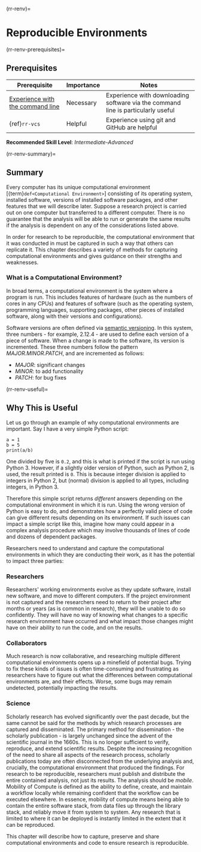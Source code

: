 (rr-renv)=
# Reproducible Environments

(rr-renv-prerequisites)=
## Prerequisites

| Prerequisite                                                                                  | Importance | Notes                                                                            |
| --------------------------------------------------------------------------------------------- | ---------- | -------------------------------------------------------------------------------- |
| [Experience with the command line](https://programminghistorian.org/en/lessons/intro-to-bash) | Necessary  | Experience with downloading software via the command line is particularly useful |
| {ref}`rr-vcs`                                                                                 | Helpful    | Experience using git and GitHub are helpful                                      |

**Recommended Skill Level**: _Intermediate-Advanced_

(rr-renv-summary)=
## Summary

Every computer has its unique computational environment [{term}`def<Computational Environment>`] consisting of its operating system, installed software, versions of installed software packages, and other features that we will describe later. Suppose a research project is carried out on one computer but transferred to a different computer. There is no guarantee that the analysis will be able to run or generate the same results if the analysis is dependent on any of the considerations listed above.

In order for research to be reproducible, the computational environment that it was conducted in must be captured in such a way that others can replicate it. This chapter describes a variety of methods for capturing computational environments and gives guidance on their strengths and weaknesses.

### What is a Computational Environment?

In broad terms, a computational environment is the system where a program is run. This includes features of hardware (such as the numbers of cores in any CPUs) and features of software (such as the operating system, programming languages, supporting packages, other pieces of installed software, along with their versions and configurations).

Software versions are often defined via [semantic versioning](https://semver.org). In this system, three numbers - for example, 2.12.4 - are used to define each version of a piece of software. When a change is made to the software, its version is incremented. These three numbers follow the pattern _MAJOR.MINOR.PATCH_, and are incremented as follows:

- *MAJOR*: significant changes
- *MINOR*: to add functionality
- *PATCH*: for bug fixes

(rr-renv-useful)=
## Why This is Useful

Let us go through an example of why computational environments are important. Say I have a very simple Python script:

```
a = 1
b = 5
print(a/b)
```

One divided by five is `0.2`, and this is what is printed if the script is run using Python 3. However, if a slightly older version of Python, such as Python 2, is used, the result printed is `0`. This is because integer division is applied to integers in Python 2, but (normal) division is applied to all types, including integers, in Python 3.

Therefore this simple script returns _different_ answers depending on the computational environment in which it is run. Using the wrong version of Python is easy to do, and demonstrates how a perfectly valid piece of code can give different results depending on its environment. If such issues can impact a simple script like this, imagine how many could appear in a complex analysis procedure which may involve thousands of lines of code and dozens of dependent packages.

Researchers need to understand and capture the computational environments in which they are conducting their work, as it has the potential to impact three parties:

### Researchers

Researchers' working environments evolve as they update software, install new software, and move to different computers. If the project environment is not captured and the researchers need to return to their project after months or years (as is common in research), they will be unable to do so confidently. They will have no way of knowing what changes to a specific research environment have occurred and what impact those changes might have on their ability to run the code, and on the results.

### Collaborators

Much research is now collaborative, and researching multiple different computational environments opens up a minefield of potential bugs. Trying to fix these kinds of issues is often time-consuming and frustrating as researchers have to figure out what the differences between computational environments are, and their effects. Worse, some bugs may remain undetected, potentially impacting the results.

### Science

Scholarly research has evolved significantly over the past decade, but the same cannot be said for the methods by which research processes are captured and disseminated. The primary method for dissemination - the scholarly publication - is largely unchanged since the advent of the scientific journal in the 1660s. This is no longer sufficient to verify, reproduce, and extend scientific results. Despite the increasing recognition of the need to share all aspects of the research process, scholarly publications today are often disconnected from the underlying analysis and, crucially, the computational environment that produced the findings. For research to be reproducible, researchers must publish and distribute the entire contained analysis, not just its results. The analysis should be _mobile_. Mobility of Compute is defined as the ability to define, create, and maintain a workflow locally while remaining confident that the workflow can be executed elsewhere. In essence, mobility of compute means being able to contain the entire software stack, from data files up through the library stack, and reliably move it from system to system. Any research that is limited to where it can be deployed is instantly limited in the extent that it can be reproduced.

This chapter will describe how to capture, preserve and share computational environments and code to ensure research is reproducible.
